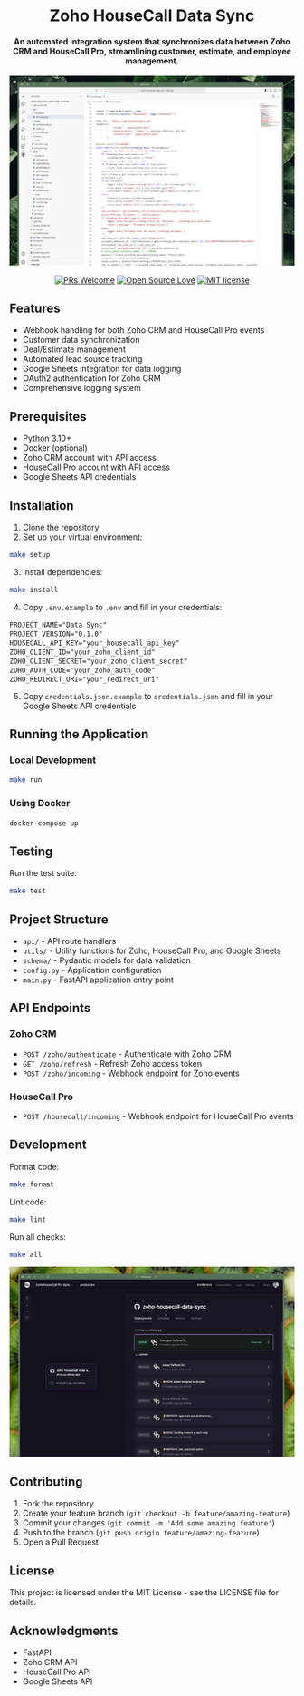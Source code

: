 <div align="center">
<h1>Zoho HouseCall Data Sync</h1>
<h4>An automated integration system that synchronizes data between Zoho CRM and HouseCall Pro, streamlining customer, estimate, and employee management.</h4>

<img src="docs/vscode.png" alt="Project Banner">

[![PRs Welcome](https://img.shields.io/badge/PRs-welcome-brightgreen.svg?style=flat-square)](https://github.com/concaption/zoho-housecall-data-2-ways-sync)
[![Open Source Love](https://badges.frapsoft.com/os/v3/open-source.png?v=103)](https://github.com/concaption/zoho-housecall-data-2-ways-sync)
[![MIT license](https://img.shields.io/badge/License-MIT-blue.svg)](https://github.com/concaption/zoho-housecall-data-2-ways-sync)
</div>

## Features

- Webhook handling for both Zoho CRM and HouseCall Pro events
- Customer data synchronization
- Deal/Estimate management
- Automated lead source tracking
- Google Sheets integration for data logging
- OAuth2 authentication for Zoho CRM
- Comprehensive logging system

## Prerequisites

- Python 3.10+
- Docker (optional)
- Zoho CRM account with API access
- HouseCall Pro account with API access
- Google Sheets API credentials

## Installation

1. Clone the repository
2. Set up your virtual environment:

```bash
make setup
```

3. Install dependencies:

```bash
make install
```

4. Copy `.env.example` to `.env` and fill in your credentials:

```env
PROJECT_NAME="Data Sync"
PROJECT_VERSION="0.1.0"
HOUSECALL_API_KEY="your_housecall_api_key"
ZOHO_CLIENT_ID="your_zoho_client_id"
ZOHO_CLIENT_SECRET="your_zoho_client_secret"
ZOHO_AUTH_CODE="your_zoho_auth_code"
ZOHO_REDIRECT_URI="your_redirect_uri"
```

5. Copy `credentials.json.example` to `credentials.json` and fill in your Google Sheets API credentials

## Running the Application

### Local Development

```bash
make run
```

### Using Docker

```bash
docker-compose up
```

## Testing

Run the test suite:

```bash
make test
```

## Project Structure

- `api/` - API route handlers
- `utils/` - Utility functions for Zoho, HouseCall Pro, and Google Sheets
- `schema/` - Pydantic models for data validation
- `config.py` - Application configuration
- `main.py` - FastAPI application entry point

## API Endpoints

### Zoho CRM

- `POST /zoho/authenticate` - Authenticate with Zoho CRM
- `GET /zoho/refresh` - Refresh Zoho access token
- `POST /zoho/incoming` - Webhook endpoint for Zoho events

### HouseCall Pro

- `POST /housecall/incoming` - Webhook endpoint for HouseCall Pro events

## Development

Format code:
```bash
make format
```

Lint code:
```bash
make lint
```

Run all checks:
```bash
make all
```

<img src="docs/railway.png" alt="Project Banner">

## Contributing

1. Fork the repository
2. Create your feature branch (`git checkout -b feature/amazing-feature`)
3. Commit your changes (`git commit -m 'Add some amazing feature'`)
4. Push to the branch (`git push origin feature/amazing-feature`)
5. Open a Pull Request

## License

This project is licensed under the MIT License - see the LICENSE file for details.

## Acknowledgments

- FastAPI
- Zoho CRM API
- HouseCall Pro API
- Google Sheets API
